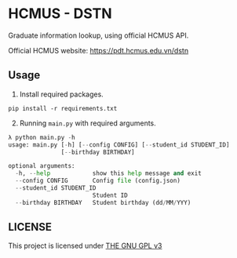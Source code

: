 # HCMUS - DSTN

Graduate information lookup, using official HCMUS API.

Official HCMUS website: https://pdt.hcmus.edu.vn/dstn

## Usage

1. Install required packages.

```
pip install -r requirements.txt
```

2. Running `main.py` with required arguments.

```python
λ python main.py -h
usage: main.py [-h] [--config CONFIG] [--student_id STUDENT_ID]
               [--birthday BIRTHDAY]

optional arguments:
  -h, --help            show this help message and exit
  --config CONFIG       Config file (config.json)
  --student_id STUDENT_ID
                        Student ID
  --birthday BIRTHDAY   Student birthday (dd/MM/YYY) 
```

## LICENSE

This project is licensed under [THE GNU GPL v3](LICENSE)